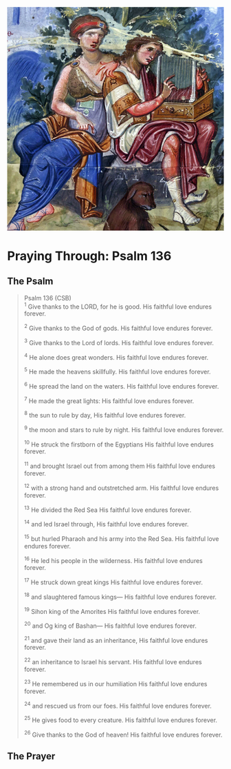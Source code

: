 <img class="intro-right" src="art-paris-psalter.jpg">

<style>
  li {list-style-type: none;}
  p + ul {
    margin-top: -18px;
}
</style>

# Praying Through: Psalm 136

## The Psalm

>Psalm 136 (CSB)  
><sup>1</sup> Give thanks to the LORD, for he is good. His faithful love endures forever. 
>
><sup>2</sup> Give thanks to the God of gods. His faithful love endures forever. 
>
><sup>3</sup> Give thanks to the Lord of lords. His faithful love endures forever. 
>
><sup>4</sup> He alone does great wonders. His faithful love endures forever. 
>
><sup>5</sup> He made the heavens skillfully. His faithful love endures forever. 
>
><sup>6</sup> He spread the land on the waters. His faithful love endures forever. 
>
><sup>7</sup> He made the great lights: His faithful love endures forever. 
>
><sup>8</sup> the sun to rule by day, His faithful love endures forever. 
>
><sup>9</sup> the moon and stars to rule by night. His faithful love endures forever. 
>
><sup>10</sup> He struck the firstborn of the Egyptians His faithful love endures forever. 
>
><sup>11</sup> and brought Israel out from among them His faithful love endures forever. 
>
><sup>12</sup> with a strong hand and outstretched arm. His faithful love endures forever. 
>
><sup>13</sup> He divided the Red Sea His faithful love endures forever. 
>
><sup>14</sup> and led Israel through, His faithful love endures forever. 
>
><sup>15</sup> but hurled Pharaoh and his army into the Red Sea. His faithful love endures forever. 
>
><sup>16</sup> He led his people in the wilderness. His faithful love endures forever. 
>
><sup>17</sup> He struck down great kings His faithful love endures forever. 
>
><sup>18</sup> and slaughtered famous kings— His faithful love endures forever. 
>
><sup>19</sup> Sihon king of the Amorites His faithful love endures forever. 
>
><sup>20</sup> and Og king of Bashan— His faithful love endures forever. 
>
><sup>21</sup> and gave their land as an inheritance, His faithful love endures forever. 
>
><sup>22</sup> an inheritance to Israel his servant. His faithful love endures forever. 
>
><sup>23</sup> He remembered us in our humiliation His faithful love endures forever. 
>
><sup>24</sup> and rescued us from our foes. His faithful love endures forever. 
>
><sup>25</sup> He gives food to every creature. His faithful love endures forever. 
>
><sup>26</sup> Give thanks to the God of heaven! His faithful love endures forever.

## The Prayer

<div style="font-variant: small-caps;">

</div>
